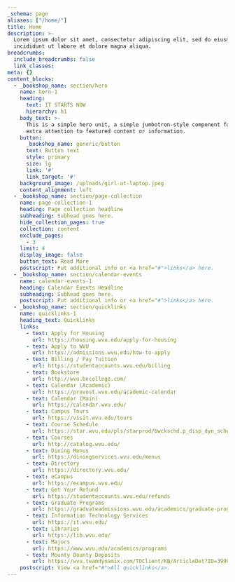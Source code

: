```yaml
---
_schema: page
aliases: ["/home/"]
title: Home
description: >-
  Lorem ipsum dolor sit amet, consectetur adipiscing elit, sed do eiusmod tempor
  incididunt ut labore et dolore magna aliqua.
breadcrumbs:
  include_breadcrumbs: false
  link_classes:
meta: {}
content_blocks:
  - _bookshop_name: section/hero
    name: hero-1
    heading:
      text: IT STARTS NOW
      hierarchy: h1
    body_text: >-
      This is a simple hero unit, a simple jumbotron-style component for calling
      extra attention to featured content or information.
    button:
      _bookshop_name: generic/button
      text: Button text
      style: primary
      size: lg
      link: '#'
      link_target: '#'
    background_image: /uploads/girl-at-laptop.jpeg
    content_alignment: left
  - _bookshop_name: section/page-collection
    name: page-collection-1
    heading: Page collection headline
    subheading: Subhead goes here.
    hide_collection_pages: true
    collection: content
    exclude_pages:
      - 3
    limit: 4
    display_image: false
    button_text: Read More
    postscript: Put additional info or <a href="#">links</a> here.
  - _bookshop_name: section/calendar-events
    name: calendar-events-1
    heading: Calendar Events Headline
    subheading: Subhead goes here.
    postscript: Put additional info or <a href="#">links</a> here.
  - _bookshop_name: section/quicklinks
    name: quicklinks-1
    heading_text: Quicklinks
    links:
      - text: Apply for Housing
        url: https://housing.wvu.edu/apply-for-housing
      - text: Apply to WVU
        url: https://admissions.wvu.edu/how-to-apply
      - text: Billing / Pay Tuition
        url: https://studentaccounts.wvu.edu/billing
      - text: Bookstore
        url: http://wvu.bncollege.com/
      - text: Calendar (Academic)
        url: https://provost.wvu.edu/academic-calendar
      - text: Calendar (Main)
        url: https://calendar.wvu.edu/
      - text: Campus Tours
        url: https://visit.wvu.edu/tours
      - text: Course Schedule
        url: https://star.wvu.edu/pls/starprod/bwckschd.p_disp_dyn_sched
      - text: Courses
        url: http://catalog.wvu.edu/
      - text: Dining Menus
        url: https://diningservices.wvu.edu/menus
      - text: Directory
        url: https://directory.wvu.edu/
      - text: eCampus
        url: https://ecampus.wvu.edu/
      - text: Get Your Refund
        url: https://studentaccounts.wvu.edu/refunds
      - text: Graduate Programs
        url: https://graduateadmissions.wvu.edu/academics/graduate-programs
      - text: Information Technology Services
        url: https://it.wvu.edu/
      - text: Libraries
        url: https://lib.wvu.edu/
      - text: Majors
        url: https://www.wvu.edu/academics/programs
      - text: Mounty Bounty Deposits
        url: https://wvu.teamdynamix.com/TDClient/KB/ArticleDet?ID=39990
    postscript: View <a href="#">All quicklinks</a>.
---
```

